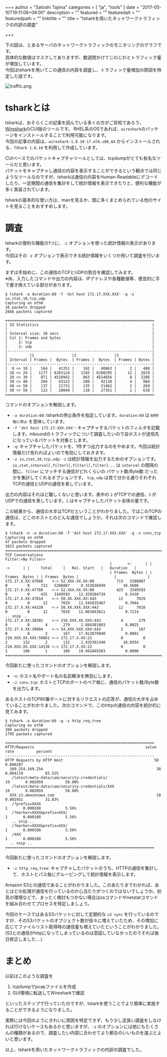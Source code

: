 +++
author = "Satoshi Tajima"
categories = [ "ja", "tools" ]
date = "2017-05-10T19:11:08+09:00"
description = ""
featured = ""
featuredalt = ""
featuredpath = ""
linktitle = ""
title = "tsharkを用いたネットワークトラフィックの内訳の調査"

+++

下の図は、とあるサーバのネットワークトラフィックのモニタリングのグラフです。  
具体的な数値はマスクしてありますが、数週間かけてじわじわとトラフィック量が増加しています。  
今回はtsharkを用いてこの通信の内容を調査し、トラフィック量増加の原因を特定した話です。  

![traffic.png](/post/2017/intro-tshark/traffic.png)

# tsharkとは

tsharkは、おそらくこの記事を読んでいる多くの方がご存知であろう、[Wireshark](https://www.wireshark.org/)のCUI版のツールです。
RHEL系のOSであれば、`wireshark`のパッケージをインストールすることで利用可能になります。  
今回の記事の内容は、`wireshark-1.8.10-17.el6.x86_64` からインストールされる、`TShark 1.8.10` を利用して作成しています。  

CUIベースでのパケットキャプチャツールとしては、tcpdumpがとても有名なツールだと思います。  
パケットをキャプチャし通信の内容を表示することができるという観点では同じようなツールなのですが、tsharkは通信の内容をHuman-Readableにデコードしたり、一定期間の通信を集計をして統計情報を表示できたりと、便利な機能が多く実装されています。  

tsharkの基本的な使い方は、manを見るか、既に多くまとめられている他のサイトを見ることをおすすめします。  


# 調査

tsharkの便利な機能の1つに、`-z` オプションを使った統計情報の表示があります。  
今回はその `-z` オプションで表示できる統計情報をいくつか用いて調査を行います。

まずは手始めに、この通信のTCPとUDPの割合を確認してみます。  
※尚、入力したコマンドや出力の内容は、IPアドレスや各種数値等、便宜的に手で書き換えている部分があります。  

```text
$ tshark -a duration:60 -f 'dst host 172.17.XXX.XXX' -q -z io,stat,10,tcp,udp
Capturing on eth0
16 packets dropped
2666 packets captured

===================================================================
| IO Statistics                                                   |
|                                                                 |
| Interval size: 10 secs                                          |
| Col 1: Frames and bytes                                         |
|     2: tcp                                                      |
|     3: udp                                                      |
|-----------------------------------------------------------------|
|          |1                 |2                 |3               |
| Interval | Frames |  Bytes  | Frames |  Bytes  | Frames | Bytes |
|-----------------------------------------------------------------|
|  0 <> 10 |    164 |   41351 |    162 |   40863 |      2 |   488 |
| 10 <> 20 |   1177 | 6283124 |   1165 | 6280295 |     12 |  2829 |
| 20 <> 30 |    871 | 4516942 |    863 | 4514656 |      8 |  2286 |
| 30 <> 40 |    204 |   43122 |    200 |   42138 |      4 |   984 |
| 40 <> 50 |    137 |   21731 |    135 |   21462 |      2 |   269 |
| 50 <> 58 |    113 |   28049 |    110 |   27351 |      2 |   638 |
===================================================================
```

コマンドのオプションを解説します。  

* `-a duration:60`: tsharkの停止条件を指定しています。`duration:60` は `60秒後に停止` を意味しています。
* `-f 'dst host 172.17.XXX.XXX'`: キャプチャするパケットのフィルタを記載します。inboundのトラフィックについて調査したいので自ホストが送信先になっているパケットを対象とします。
* `-q`: キャプチャしたパケットを、1件ずつ出力するのをやめます。今回は統計情報だけ見れればよいので有効にしておきます。
* `-z io,stat,10,tcp,udp`: `-z` は統計情報を出力するためのオプションです。 `io,stat,interval[,filter][,filter][,filter]...` は `interval` の間隔の間に、`filter` にマッチする通信がどれくらいの パケット数/Byte数 だったかを集計してくれるオプションです。 `tcp`, `udp` は見て分かる通りそれぞれ TCPの通信とUDPの通信を表しています。

出力の内容はそれほど難しくないと思います。表中の `2` がTCPでの通信、`3` がUDPでの通信を表しています。`1` はキャプチャしたパケット全体の量です。


この結果から、通信の大半はTCPだということがわかりました。ではこのTCPの通信は、どこのホストとのどんな通信でしょうか。それは次のコマンドで確認します。

```text
$ tshark -n -a duration:60 -f 'dst host 172.17.XXX.XXX' -q -z conv,tcp
Capturing on eth0
47 packets dropped
1623 packets captured
================================================================================
TCP Conversations
Filter:<No Filter>
                                               |       <-      | |       ->      | |     Total     |   Rel. Start   |   Duration   |
                                               | Frames  Bytes | | Frames  Bytes | | Frames  Bytes |                |              |
172.17.X.XX:47688    <-> 52.XXX.XX.XX:80          713   5288887       0         0     713   5288887     8.323630499        10.5606
172.17.X.XX:47760    <-> 52.XXX.XX.XX:80          425   3349593       0         0     425   3349593    13.359284739         6.5439
172.17.X.XX:47814    <-> 50.XX.XXX.XX:443          12      7029       0         0      12      7029    11.545835487         0.7044
172.17.X.XX:44320    <-> 50.XX.XXX.XXX:443         12      7018       0         0      12      7018    11.061043611         0.7214
.. snip ..
172.17.X.XX:38302    <-> 210.XXX.XX.XXX:443         4       279       0         0       4       279     2.884381083         0.0025
172.17.X.XX:39084    <-> 54.XXX.XXX.XXX:443         2       167       0         0       2       167    17.913879040         0.0001
210.XXX.XX.XXX:59861 <-> 172.17.X.XX:22             0         0       2       132       2       132     2.435391340        10.0354
210.XXX.XX.XXX:14136 <-> 172.17.X.XX:22             0         0       1       106       1       106    19.941849383         0.0000
================================================================================
```

今回新たに使ったコマンドのオプションを解説します。  

* `-n`: ホスト名やポート名の名前解決を無効にします。  
* `-z conv,tcp`: ホストとTCPのポートのペア毎に、通信のパケット数/Byte数を出力します。  

あるホストのTCP80番ポートに対するリクエストの応答が、通信の大半を占めていることがわかりました。次のコマンドで、このhttpの通信の内容を統計的に見てみます。


```text
$ tshark -a duration:60 -q -z http_req,tree
Capturing on eth0
304 packets dropped
1795 packets captured

===================================================================
HTTP/Requests                                                  value             rate          percent
-------------------------------------------------------------------
HTTP Requests by HTTP Host                                         58       0.006287
  169.254.169.254                                                   38       0.004119          65.52%
   /latest/meta-data/iam/security-credentials/                       19       0.002059          50.00%
   /latest/meta-data/iam/security-credentials/XXX                    19       0.002059          50.00%
  XXX.s3.amazonaws.com                                              18       0.001951          31.03%
   /?prefix=XXXX                                                      1       0.000108           5.56%
   /?marker=XXXX&prefix=XXX/                                          1       0.000108           5.56%
   .. snip ..
   /?marker=XXXX&prefix=XXX/                                          1       0.000108           5.56%
   /XXX                                                               1       0.000108           5.56%
  .. snip ..
===================================================================
```

今回新たに使ったコマンドのオプションを解説します。  

* `-z http_req,tree`: キャプチャしたパケットのうち、HTTPの通信を集計して、ホストとパス毎にグルーピングして統計情報を表示します。

Amazon S3との通信であることがわかりました。このあたりまでわかれば、あとはどの処理が通信を行っているのか心当たりがつくのではないでしょうか。初見の環境などで、まったく検討もつかない場合はssコマンドやnetstatコマンドを組み合わせてプロセスを特定しましょう。  

今回のケースではあるS3バケットに対して定期的な `s3 sync` を行っているのですが、そのS3バケットのオブジェクト数が徐々に増えていたため、その増加に応じてファイルリスト取得時の通信量も増えていたということがわかりました。(S3との通信がhttpになってしまっているのは意図していなかったのでそれは後日修正しました....)

# まとめ

以前はこのような調査を

1. tcpdumpでpcapファイルを作成
2. GUI環境に転送してWiresharkで確認

といったステップで行っていたのですが、tstarkを使うことでより簡単に実施することができるようになりました。

実際には今回のようにきれいに原因を特定できず、もう少し泥臭い調査をしなければ行けないケースもあるかと思いますが、`-z` のオプションには他にもたくさんの種類があるので、調査したい内容に合わせてより都合のいいものを選ぶとよいと思います。

以上、tsharkを用いたネットワークトラフィックの内訳の調査でした。
